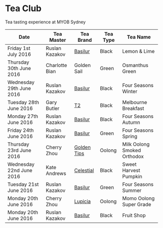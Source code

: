 # Tea Club 
Tea tasting experience at MYOB Sydney

| Date                     | Tea Master        | Tea Brand     | Tea Type | Tea Name                    |
|--------------------------|-------------------|---------------|----------|-----------------------------|
| Friday 1st July 2016     | Ruslan Kazakov    | [Basilur]     | Black    | Lemon & Lime                |
| Thursday 30th June 2016  | Charlotte Bian    | Golden Sail   | Green    | Osmanthus Green             |
| Wednesday 29th June 2016 | Ruslan Kazakov    | [Basilur]     | Black    | Four Seasons Winter         |
| Tuesday 28th June 2016   | Gary Butler       | [T2]          | Black    | Melbourne Breakfast         |
| Monday 27th June 2016    | Ruslan Kazakov    | [Basilur]     | Black    | Four Seasons Autumn         |
| Friday 24th June 2016    | Ruslan Kazakov    | [Basilur]     | Green    | Four Seasons Spring         |
| Thursday 23rd June 2016  | Cherry Zhou       | [Golden Tips] | Oolong   | Milk Oolong Smoked Orthodox |
| Wednesday 22nd June 2016 | Kate Andrews      | [Celestial]   | Black    | Sweet Harvest Pumpkin       |
| Tuesday 21st June 2016   | Ruslan Kazakov    | [Basilur]     | Green    | Four Seasons Summer         |
| Monday 20th June 2016    | Cherry Zhou       | [Lupicia]     | Oolong   | Momo Oolong Super Grade     |
| Monday 20th June 2016    | Ruslan Kazakov    | [Basilur]     | Black    | Fruit Shop                  |

<!-- Type -->
[Black]: https://en.wikipedia.org/wiki/Black_tea
[Green]: https://en.wikipedia.org/wiki/Green_tea
[White]: https://en.wikipedia.org/wiki/White_tea
[Oolong]: https://en.wikipedia.org/wiki/Oolong

<!-- Brand -->
[Basilur]: http://www.basilurtea.com
[Celestial]: http://www.celestialseasonings.com
[T2]: http://www.t2tea.com
[Lupicia]: http://www.lupicia.com.au
[Golden Tips]: http://goldentipstea.com
